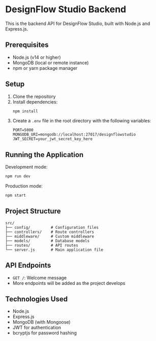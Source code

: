 # DesignFlow Studio Backend

This is the backend API for DesignFlow Studio, built with Node.js and Express.js.

## Prerequisites

- Node.js (v14 or higher)
- MongoDB (local or remote instance)
- npm or yarn package manager

## Setup

1. Clone the repository
2. Install dependencies:
   ```bash
   npm install
   ```
3. Create a `.env` file in the root directory with the following variables:
   ```
   PORT=5000
   MONGODB_URI=mongodb://localhost:27017/designflowstudio
   JWT_SECRET=your_jwt_secret_key_here
   ```

## Running the Application

Development mode:
```bash
npm run dev
```

Production mode:
```bash
npm start
```

## Project Structure

```
src/
├── config/         # Configuration files
├── controllers/    # Route controllers
├── middleware/     # Custom middleware
├── models/         # Database models
├── routes/         # API routes
└── server.js       # Main application file
```

## API Endpoints

- `GET /`: Welcome message
- More endpoints will be added as the project develops

## Technologies Used

- Node.js
- Express.js
- MongoDB (with Mongoose)
- JWT for authentication
- bcryptjs for password hashing 